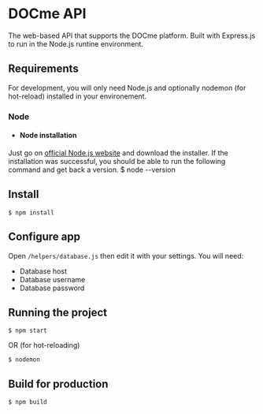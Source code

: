 # DOCme API

The web-based API that supports the DOCme platform. Built with Express.js to run in the Node.js runtine environment.


## Requirements

For development, you will only need Node.js and optionally nodemon (for hot-reload) installed in your environement.

### Node
- #### Node installation

Just go on [official Node.js website](https://nodejs.org/) and download the installer.
If the installation was successful, you should be able to run the following command and get back a version.
    $ node --version


## Install
    $ npm install


## Configure app

Open `/helpers/database.js` then edit it with your settings. You will need:

- Database host
- Database username
- Database password


## Running the project
    $ npm start
OR (for hot-reloading)

    $ nodemon


## Build for production

    $ npm build
